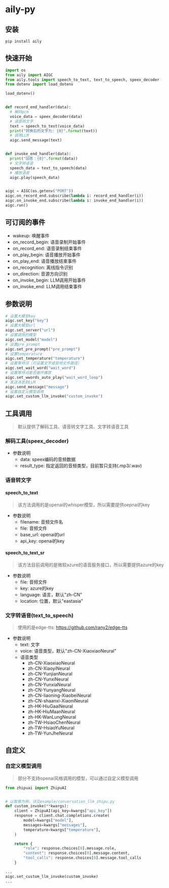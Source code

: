 # aily-py

## 安装

```
pip install aily
```

## 快速开始

```python
import os
from aily import AIGC
from aily.tools import speech_to_text, text_to_speech, speex_decoder
from dotenv import load_dotenv

load_dotenv()


def record_end_handler(data):
  # 解码pcm
  voice_data = speex_decoder(data)
  # 语音转文字
  text = speech_to_text(voice_data)
  print("转换后的文字为: {0}".format(text))
  # 调用LLM
  aigc.send_message(text)


def invoke_end_handler(data):
  print("回答：{0}".format(data))
  # 文字转语音
  speech_data = text_to_speech(data)
  # 播放语音
  aigc.play(speech_data)


aigc = AIGC(os.getenv("PORT"))
aigc.on_record_end.subscribe(lambda i: record_end_handler(i))
aigc.on_invoke_end.subscribe(lambda i: invoke_end_handler(i))
aigc.run()

```

## 可订阅的事件

- wakeup: 唤醒事件
- on_record_begin: 语音录制开始事件
- on_record_end: 语音录制结束事件
- on_play_begin: 语音播放开始事件
- on_play_end: 语音播放结束事件
- on_recognition: 离线指令识别
- on_direction: 音源方向识别
- on_invoke_begin: LLM调用开始事件
- on_invoke_end: LLM调用结束事件

## 参数说明

```python
# 设置大模型key
aigc.set_key("key")
# 设置大模型url
aigc.set_server("url")
# 设置调用的模型
aigc.set_model("model")
# 设置pre_prompt
aigc.set_pre_prompt("pre_prompt")
# 设置temperature
aigc.set_temperature("temperature")
# 设置等待词（可设置文字或音频文件路径）
aigc.set_wait_word("wait_word")
# 设置等待词是否循环播放
aigc.set_wwords_auto_play("wait_word_loop")
# 发送消息到LLM
aigc.send_message("message")
# 设置自定义模型调用
aigc.set_custom_llm_invoke("custom_invoke")
```

## 工具调用

> 默认提供了解码工具、语音转文字工具、文字转语音工具

### 解码工具(speex_decoder)

- 参数说明
    - data: speex编码的音频数据
    - result_type: 指定返回的音频类型，目前暂只支持(.mp3/.wav)

### 语音转文字

#### speech_to_text

> 该方法调用的是openai的whisper模型，所以需要提供oepnai的key

- 参数说明
    - filename: 音频文件名
    - file: 音频文件
    - base_url: openai的url
    - api_key: openai的key

#### speech_to_text_sr

> 该方法目前调用的是微软azure的语音服务接口，所以需要提供azure的key

- 参数说明
    - file: 音频文件
    - key: azure的key
    - language: 语言，默认"zh-CN"
    - location: 位置，默认"eastasia"

### 文字转语音(text_to_speech)
> 使用的是edge-tts: https://github.com/rany2/edge-tts

- 参数说明
    - text: 文字
    - voice: 语音类型，默认"zh-CN-XiaoxiaoNeural"
  - 语音类型
    - zh-CN-XiaoxiaoNeural 
    - zh-CN-XiaoyiNeural 
    - zh-CN-YunjianNeural 
    - zh-CN-YunxiNeural 
    - zh-CN-YunxiaNeural 
    - zh-CN-YunyangNeural 
    - zh-CN-liaoning-XiaobeiNeural 
    - zh-CN-shaanxi-XiaoniNeural 
    - zh-HK-HiuGaaiNeural 
    - zh-HK-HiuMaanNeural 
    - zh-HK-WanLungNeural 
    - zh-TW-HsiaoChenNeural 
    - zh-TW-HsiaoYuNeural 
    - zh-TW-YunJheNeural

## 自定义

### 自定义模型调用

> 部分不支持openai风格调用的模型，可以通过自定义模型调用

```python
from zhipuai import ZhipuAI


# 以智普为例，详见example/conversation_llm_zhipu.py
def custom_invoke(**kwargs):
    client = ZhipuAI(api_key=kwargs["api_key"])
    response = client.chat.completions.create(
        model=kwargs["model"],
        messages=kwargs["messages"],
        temperature=kwargs["temperature"],
    )

    return {
        "role": response.choices[0].message.role,
        "content": response.choices[0].message.content,
        "tool_calls": response.choices[0].message.tool_calls
    }

...
aigc.set_custom_llm_invoke(custom_invoke)
...
```
